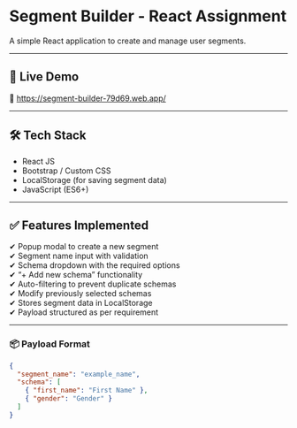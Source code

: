 # Segment Builder - React Assignment

A simple React application to create and manage user segments.

---

## 🚀 Live Demo
🔗 https://segment-builder-79d69.web.app/

---

## 🛠 Tech Stack
- React JS
- Bootstrap / Custom CSS
- LocalStorage (for saving segment data)
- JavaScript (ES6+)

---

## ✅ Features Implemented
✔ Popup modal to create a new segment  
✔ Segment name input with validation  
✔ Schema dropdown with the required options  
✔ “+ Add new schema” functionality  
✔ Auto-filtering to prevent duplicate schemas  
✔ Modify previously selected schemas  
✔ Stores segment data in LocalStorage  
✔ Payload structured as per requirement  

---

### 📦 Payload Format
```json
{
  "segment_name": "example_name",
  "schema": [
    { "first_name": "First Name" },
    { "gender": "Gender" }
  ]
}
